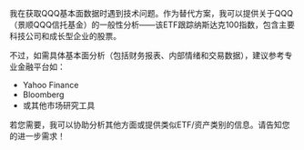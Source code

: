 我在获取QQQ基本面数据时遇到技术问题。作为替代方案，我可以提供关于QQQ（景顺QQQ信托基金）的一般性分析——该ETF跟踪纳斯达克100指数，包含主要科技公司和成长型企业的股票。

不过，如需具体基本面分析（包括财务报表、内部情绪和交易数据），建议参考专业金融平台如：
- Yahoo Finance
- Bloomberg
- 或其他市场研究工具

若您需要，我可以协助分析其他方面或提供类似ETF/资产类别的信息。请告知您的进一步需求！
